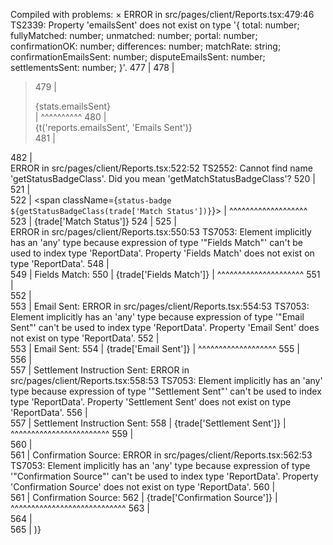 Compiled with problems:
×
ERROR in src/pages/client/Reports.tsx:479:46
TS2339: Property 'emailsSent' does not exist on type '{ total: number; fullyMatched: number; unmatched: number; portal: number; confirmationOK: number; differences: number; matchRate: string; confirmationEmailsSent: number; disputeEmailsSent: number; settlementsSent: number; }'.
    477 |         </div>
    478 |         <div className="summary-card">
  > 479 |           <div className="card-value">{stats.emailsSent}</div>
        |                                              ^^^^^^^^^^
    480 |           <div className="card-label">{t('reports.emailsSent', 'Emails Sent')}</div>
    481 |         </div>
    482 |         <div className="summary-card">
ERROR in src/pages/client/Reports.tsx:522:52
TS2552: Cannot find name 'getStatusBadgeClass'. Did you mean 'getMatchStatusBadgeClass'?
    520 |                 </div>
    521 |                 <div className="table-cell">
  > 522 |                   <span className={`status-badge ${getStatusBadgeClass(trade['Match Status'])}`}>
        |                                                    ^^^^^^^^^^^^^^^^^^^
    523 |                     {trade['Match Status']}
    524 |                   </span>
    525 |                 </div>
ERROR in src/pages/client/Reports.tsx:550:53
TS7053: Element implicitly has an 'any' type because expression of type '"Fields Match"' can't be used to index type 'ReportData'.
  Property 'Fields Match' does not exist on type 'ReportData'.
    548 |                   <div className="detail-row">
    549 |                     <span className="detail-label">Fields Match:</span>
  > 550 |                     <span className="detail-value">{trade['Fields Match']}</span>
        |                                                     ^^^^^^^^^^^^^^^^^^^^^
    551 |                   </div>
    552 |                   <div className="detail-row">
    553 |                     <span className="detail-label">Email Sent:</span>
ERROR in src/pages/client/Reports.tsx:554:53
TS7053: Element implicitly has an 'any' type because expression of type '"Email Sent"' can't be used to index type 'ReportData'.
  Property 'Email Sent' does not exist on type 'ReportData'.
    552 |                   <div className="detail-row">
    553 |                     <span className="detail-label">Email Sent:</span>
  > 554 |                     <span className="detail-value">{trade['Email Sent']}</span>
        |                                                     ^^^^^^^^^^^^^^^^^^^
    555 |                   </div>
    556 |                   <div className="detail-row">
    557 |                     <span className="detail-label">Settlement Instruction Sent:</span>
ERROR in src/pages/client/Reports.tsx:558:53
TS7053: Element implicitly has an 'any' type because expression of type '"Settlement Sent"' can't be used to index type 'ReportData'.
  Property 'Settlement Sent' does not exist on type 'ReportData'.
    556 |                   <div className="detail-row">
    557 |                     <span className="detail-label">Settlement Instruction Sent:</span>
  > 558 |                     <span className="detail-value">{trade['Settlement Sent']}</span>
        |                                                     ^^^^^^^^^^^^^^^^^^^^^^^^
    559 |                   </div>
    560 |                   <div className="detail-row">
    561 |                     <span className="detail-label">Confirmation Source:</span>
ERROR in src/pages/client/Reports.tsx:562:53
TS7053: Element implicitly has an 'any' type because expression of type '"Confirmation Source"' can't be used to index type 'ReportData'.
  Property 'Confirmation Source' does not exist on type 'ReportData'.
    560 |                   <div className="detail-row">
    561 |                     <span className="detail-label">Confirmation Source:</span>
  > 562 |                     <span className="detail-value">{trade['Confirmation Source']}</span>
        |                                                     ^^^^^^^^^^^^^^^^^^^^^^^^^^^^
    563 |                   </div>
    564 |                 </div>
    565 |               )}